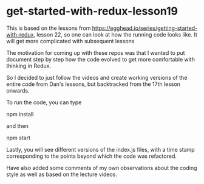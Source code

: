 # get-started-with-redux-lesson19
This is based on the lessons from https://egghead.io/series/getting-started-with-redux, lesson 22,
so one can look at how the running code looks like. It will get more complicated with subsequent 
lessons

The motivation for coming up with these repos was that I wanted to put document step by step 
how the code evolved to get more comfortable with thinking in Redux.

So I decided to just follow the videos and create working versions of the entire code from Dan's lessons,
but backtracked from the 17th lesson onwards. 

To run the code, you can type 

npm install

and then 

npm start 

Lastly, you will see different versions of the index.js files, with a time stamp corresponding to the 
points beyond which the code was refactored. 

Have also added some comments of my own observations about the coding style as well as based on the 
lecture videos. 

 